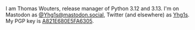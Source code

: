 

I am Thomas Wouters, release manager of Python 3.12 and 3.13.
I'm on Mastodon as <a href="https://mastodon.social/@Yhg1s">@Yhg1s@mastodon.social</a>, Twitter (and elsewhere) as [Yhg1s](https://twitter.com/Yhg1s).
My PGP key is [A821E680E5FA6305](https://github.com/Yhg1s.gpg).
